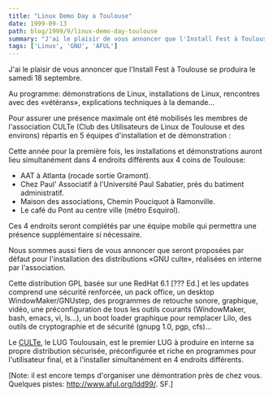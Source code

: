 ```yaml
---
title: "Linux Demo Day a Toulouse"
date: 1999-09-13
path: blog/1999/9/linux-demo-day-toulouse
summary: "J'ai le plaisir de vous annoncer que l'Install Fest à Toulouse se produira le samedi 18 septembre."
tags: ['Linux', 'GNU', 'AFUL']
---
```


<P>J'ai le plaisir de vous annoncer que l'Install Fest à Toulouse se produira
le samedi 18 septembre.</P>

<P>Au programme: démonstrations de Linux, installations de Linux, rencontres
avec des «vétérans», explications techniques à la demande...</P>

<P>Pour assurer une présence maximale ont été mobilisés les membres de
l'association CULTe (Club des Utilisateurs de Linux de Toulouse et des
environs) répartis en 5 équipes d'installation et de démonstration :</P>

<P>Cette année pour la première fois, les installations et démonstrations
auront lieu simultanément dans 4 endroits différents aux 4 coins de
Toulouse:</P>

<UL>

<LI>AAT à Atlanta (rocade sortie Gramont).
<LI>Chez Paul' Associatif à l'Université Paul Sabatier, près du batiment
administratif.
<LI>Maison des associations, Chemin Pouciquot à Ramonville.
<LI>Le café du Pont au centre ville (métro Esquirol).
</UL>

<P>Ces 4 endroits seront complétés par une équipe mobile qui permettra une
présence supplémentaire si nécessaire.</P>

<P>Nous sommes aussi fiers de vous annoncer que seront proposées par défaut
pour l'installation des distributions «GNU culte», réalisées en interne
par l'association.</P>

<P>Cette distribution GPL basée sur une RedHat 6.1 [??? Ed.] et les
updates comprend une sécurité renforcée, un pack office, un desktop
WindowMaker/GNUstep, des programmes de retouche sonore, graphique,
vidéo, une préconfiguration de tous les outils courants (WindowMaker,
bash, emacs, vi, ls...), un boot loader graphique pour remplacer Lilo,
des outils de cryptographie et de sécurité (gnupg 1.0, pgp, cfs)...</P>

<P>Le <A HREF="http://savage.iut-blagnac.fr">CULTe</A>, le LUG Toulousain,
est le premier LUG à produire en interne sa propre distribution sécurisée,
préconfigurée et riche en programmes pour l'utilisateur final, et à
l'installer simultanément en 4 endroits différents.</P>

<P>[Note: il est encore temps d'organiser une démontration près de chez vous.
Quelques pistes: <A HREF="http://www.aful.org/ldd99/">http://www.aful.org/ldd99/</A>. SF.]</P>


